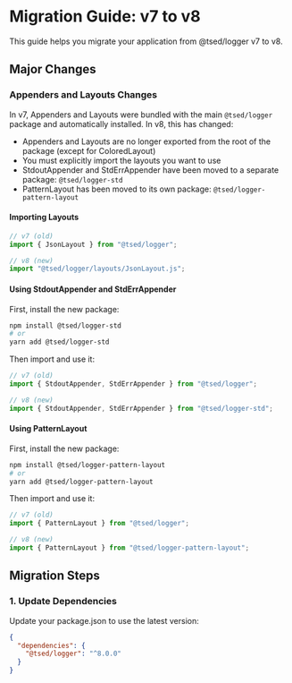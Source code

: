 # Migration Guide: v7 to v8

This guide helps you migrate your application from @tsed/logger v7 to v8.

## Major Changes

### Appenders and Layouts Changes

In v7, Appenders and Layouts were bundled with the main `@tsed/logger` package and automatically installed. In v8, this has changed:

- Appenders and Layouts are no longer exported from the root of the package (except for ColoredLayout)
- You must explicitly import the layouts you want to use
- StdoutAppender and StdErrAppender have been moved to a separate package: `@tsed/logger-std`
- PatternLayout has been moved to its own package: `@tsed/logger-pattern-layout`

#### Importing Layouts

```typescript
// v7 (old)
import { JsonLayout } from "@tsed/logger";

// v8 (new)
import "@tsed/logger/layouts/JsonLayout.js";
```

#### Using StdoutAppender and StdErrAppender

First, install the new package:

```bash
npm install @tsed/logger-std
# or
yarn add @tsed/logger-std
```

Then import and use it:

```typescript
// v7 (old)
import { StdoutAppender, StdErrAppender } from "@tsed/logger";

// v8 (new)
import { StdoutAppender, StdErrAppender } from "@tsed/logger-std";
```

#### Using PatternLayout

First, install the new package:

```bash
npm install @tsed/logger-pattern-layout
# or
yarn add @tsed/logger-pattern-layout
```

Then import and use it:

```typescript
// v7 (old)
import { PatternLayout } from "@tsed/logger";

// v8 (new)
import { PatternLayout } from "@tsed/logger-pattern-layout";
```

## Migration Steps

### 1. Update Dependencies

Update your package.json to use the latest version:

```json
{
  "dependencies": {
    "@tsed/logger": "^8.0.0"
  }
}
```
